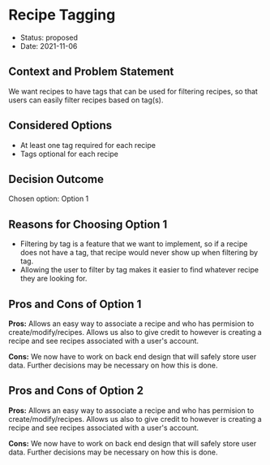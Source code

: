 # Recipe Tagging

* Status: proposed 
* Date: 2021-11-06

## Context and Problem Statement

We want recipes to have tags that can be used for filtering recipes, so that users can easily filter recipes based on tag(s).

## Considered Options

* At least one tag required for each recipe
* Tags optional for each recipe

## Decision Outcome

Chosen option: Option 1 

## Reasons for Choosing Option 1 

* Filtering by tag is a feature that we want to implement, so if a recipe does not have a tag, that recipe would never show up when filtering by tag.
* Allowing the user to filter by tag makes it easier to find whatever recipe they are looking for.

## Pros and Cons of Option 1 

**Pros:** Allows an easy way to associate a recipe and who has permision to create/modify/recipes. Allows us also to give credit to however is creating a recipe and see recipes associated with a user's account.

**Cons:** We now have to work on back end design that will safely store user data. Further decisions may be necessary on how this is done.

## Pros and Cons of Option 2

**Pros:** Allows an easy way to associate a recipe and who has permision to create/modify/recipes. Allows us also to give credit to however is creating a recipe and see recipes associated with a user's account.

**Cons:** We now have to work on back end design that will safely store user data. Further decisions may be necessary on how this is done.
